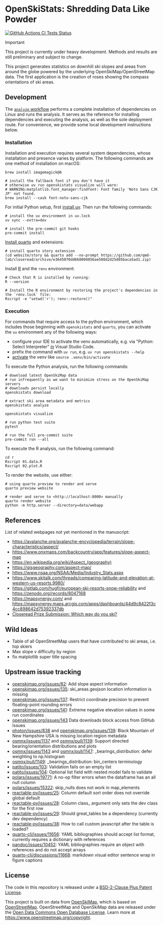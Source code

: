 # OpenSkiStats: Shredding Data Like Powder

[![GitHub Actions CI Tests Status](https://img.shields.io/github/actions/workflow/status/dhimmel/openskistats/tests.yaml?branch=main&label=actions&style=for-the-badge&logo=github&logoColor=white)](https://github.com/dhimmel/openskistats/actions/workflows/tests.yaml)

> [!IMPORTANT]
> This project is currently under heavy development.
> Methods and results are still preliminary and subject to change.

This project generates statistics on downhill ski slopes and areas from around the globe powered by the underlying OpenSkiMap/OpenStreetMap data.
The first application is the creation of roses showing the compass orientations of ski areas.

## Development

The [`analyze` workflow](.github/workflows/analyze.yaml) performs a complete installation of dependencies on Linux and runs the analysis.
It serves as the reference for installing dependencies and executing the analysis, as well as the sole deployment route.
For convenience, we provide some local development instructions below.

### Installation

Installation and execution requires several system dependencies,
whose installation and presence varies by platform.
The following commands are one method of installation on macOS:

```shell
brew install imagemagick@6

# install the fallback font if you don't have it
# otherwise uv run openskistats visualize will warn:
# WARNING:matplotlib.font_manager:findfont: Font family 'Noto Sans CJK JP' not found.
brew install --cask font-noto-sans-cjk
```

For initial Python setup, first [install uv](https://docs.astral.sh/uv/getting-started/installation/).
Then run the following commands:

```shell
# install the uv environment in uv.lock
uv sync --extra=dev

# install the pre-commit git hooks
pre-commit install
```

[Install quarto](https://quarto.org/docs/get-started/) and extensions:

```shell
# install quarto story extension
(cd website/story && quarto add --no-prompt https://github.com/qmd-lab/closeread/archive/e3645070dd668004056ae508d2d25d05baca5ad1.zip)
```

Install [R](https://cran.r-project.org/) and the `renv` environment:

```shell
# Check that R is installed by running:
R --version

# Install the R environment by restoring the project's dependencies in the `renv.lock` file:
Rscript -e "setwd('r'); renv::restore()"
```

### Execution

For commands that require access to the python environment,
which includes those beginning with `openskistats` and `quarto`,
you can activate the `uv` environment any of the following ways:

- configure your IDE to activate the venv automatically, e.g. via "Python: Select Interpreter" [in](https://code.visualstudio.com/docs/python/environments) Visual Studio Code.
- prefix the command with `uv run`, e.g. `uv run openskistats --help`
- [activate](https://docs.astral.sh/uv/pip/environments/#using-a-virtual-environment) the venv like `source .venv/bin/activate`

To execute the Python analysis, run the following commands:

```shell
# download latest OpenSkiMap data
# run infrequently as we want to minimize stress on the OpenSkiMap servers
# downloads persist locally
openskistats download

# extract ski area metadata and metrics
openskistats analyze

openskistats visualize

# run python test suite
pytest

# run the full pre-commit suite
pre-commit run --all
```

To execute the R analysis, run the following command:

```shell
cd r
Rscript 01.data.R
Rscript 02.plot.R
```

To render the website, use either:

```shell
# using quarto preview to render and serve
quarto preview website

# render and serve to <http://localhost:8000> manually 
quarto render website
python -m http.server --directory=data/webapp
```

## References

List of related webpages not yet mentioned in the manuscript:

- https://avalanche.org/avalanche-encyclopedia/terrain/slope-characteristics/aspect/
- https://www.onxmaps.com/backcountry/app/features/slope-aspect-map
- https://en.wikipedia.org/wiki/Aspect_(geography)
- https://gisgeography.com/aspect-map/
- https://www.nsaa.org/NSAA/Media/Industry_Stats.aspx
- https://www.skitalk.com/threads/comparing-latitude-and-elevation-at-western-us-resorts.9980/
- https://gitlab.com/hugfr/european-ski-resorts-snow-reliability and https://zenodo.org/records/8047168
- https://mapsynergy.com/ and https://mapsynergy.maps.arcgis.com/apps/dashboards/44d9c8422f3c4cc898642d75392337db
- [Closeread Prize Submission: Which way do you ski?](https://forum.posit.co/t/which-way-do-you-ski-closeread-prize/196451)

## Wild Ideas

- Table of all OpenStreetMap users that have contributed to ski areas, i.e. top skiers
- Max slope v difficulty by region
- fix matplotlib super title spacing

## Upstream issue tracking

- [openskimap.org/issues/82](https://github.com/russellporter/openskimap.org/issues/82): Add slope aspect information
- [openskimap.org/issues/135](https://github.com/russellporter/openskimap.org/issues/135): ski_areas.geojson location information is missing
- [openskimap.org/issues/137](https://github.com/russellporter/openskimap.org/issues/137): Restrict coordinate precision to prevent floating-point rounding errors
- [openskimap.org/issues/141](https://github.com/russellporter/openskimap.org/issues/141): Extreme negative elevation values in some run coordinates
- [openskimap.org/issues/143](https://github.com/russellporter/openskimap.org/issues/143) Data downloads block access from GitHub Issues
- [photon/issues/838](https://github.com/komoot/photon/issues/838) and [openskimap.org/issues/139](https://github.com/russellporter/openskimap.org/issues/139): Black Mountain of New Hampshire USA is missing location region metadata
- [osmnx/issues/1137](https://github.com/gboeing/osmnx/issues/1137) and [osmnx/pull/1139](https://github.com/gboeing/osmnx/pull/1139): Support directed bearing/orientation distributions and plots
- [osmnx/issues/1143](https://github.com/gboeing/osmnx/issues/1143) and [osmnx/pull/1147](https://github.com/gboeing/osmnx/pull/1147): _bearings_distribution: defer weighting to np.histogram
- [osmnx/pull/1149](https://github.com/gboeing/osmnx/pull/1149): _bearings_distribution: bin_centers terminology
- [patito/issues/103](https://github.com/JakobGM/patito/issues/103): Validation fails on an empty list
- [patito/issues/104](https://github.com/JakobGM/patito/issues/104): Optional list field with nested model fails to validate
- [polars/issues/19771](https://github.com/pola-rs/polars/issues/19771): A no-op filter errors when the dataframe has an all null column
- [polars/issues/15322](https://github.com/pola-rs/polars/issues/15322#issuecomment-2570076975): skip_nulls does not work in map_elements
- [reactable-py/issues/25](https://github.com/machow/reactable-py/issues/25): Column default sort order does not override global default
- [reactable-py/issues/28](https://github.com/machow/reactable-py/issues/28): Column class_ argument only sets the dev class for the first row
- [reactable-py/issues/29](https://github.com/machow/reactable-py/issues/29): Should great_tables be a dependency (currently dev dependency)
- [reactable-py/issues/38](https://github.com/machow/reactable-py/issues/38): How to call custom javascript after the table is loaded?
- [quarto-cli/issues/11656](https://github.com/quarto-dev/quarto-cli/issues/11656): YAML bibliographies should accept list format, currently requires a dictionary with references
- [pandoc/issues/10452](https://github.com/jgm/pandoc/issues/10452): YAML bibliographies require an object with references and do not accept arrays
- [quarto-cli/discussions/11668](https://github.com/quarto-dev/quarto-cli/discussions/11668): markdown visual editor sentence wrap in figure captions

## License

The code in this repository is released under a [BSD-2-Clause Plus Patent License](LICENSE.md).

This project is built on data from [OpenSkiMap](https://openskimap.org/), which is based on [OpenStreetMap](https://www.openstreetmap.org/).
OpenStreetMap and OpenSkiMap data are released under the [Open Data Commons Open Database License](https://opendatacommons.org/licenses/odbl/).
Learn more at <https://www.openstreetmap.org/copyright>.
